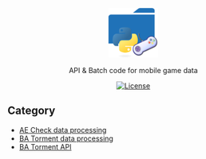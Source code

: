 <p align="center">
  <img src="logo.png" alt="Logo" width="100">

  <p align="center">
    API & Batch code for mobile game data
  </p>

  <p align="center">
    <a href="./LICENSE">
      <img src="https://img.shields.io/github/license/BeaverHouse/game-data-update" alt="License">
    </a>
  </p>
</p>

## Category

- [AE Check data processing](./aecheck)
- [BA Torment data processing](./ba-torment-batch)
- [BA Torment API](./ba-torment-api)
